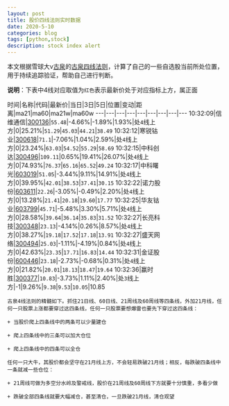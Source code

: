 ```yaml
---
layout: post
title: 股价四线法则实时数据
date: 2020-5-10
categories: blog
tags: [python,stock]
description: stock index alert
---
```



本文根据雪球大v[古泉](https://xueqiu.com/u/7148646888)的[古泉四线法则](https://xueqiu.com/7148646888/130498192)，计算了自己的一些自选股当前所处位置，用于持续追踪验证，帮助自己进行判断。

**说明**：下表中4线对应取值为`红色`表示最新价处于对应指标上方，属正面

时间|名称|代码|最新价|当日|3日|5日|位置|变动|距离|ma21|ma60|ma21w|ma60w
---|---|---|---|---|---|---|---|---
10:32:09|信维通信|[300136](https://xueqiu.com/S/SZ300136)|`55.48`|-4.66%|-1.89%|1.93%|处`4`线上方|0|25.21%|`51.29`|`45.03`|`44.21`|`38.49`
10:32:12|寒锐钴业|[300618](https://xueqiu.com/S/SZ300618)|`71.1`|-7.06%|1.04%|2.59%|处`4`线上方|0|23.24%|`63.03`|`54.52`|`55.29`|`58.69`
10:32:15|中科创达|[300496](https://xueqiu.com/S/SZ300496)|`109.11`|0.65%|19.41%|26.07%|处`4`线上方|0|74.93%|`76.37`|`65.16`|`65.52`|`49.24`
10:32:17|中科曙光|[603019](https://xueqiu.com/S/SH603019)|`51.05`|-3.44%|9.11%|14.91%|处`4`线上方|0|39.95%|`42.01`|`38.53`|`37.41`|`30.15`
10:32:22|诺力股份|[603611](https://xueqiu.com/S/SH603611)|`22.26`|-3.05%|-0.49%|2.20%|处`4`线上方|0|13.28%|`21.41`|`20.18`|`19.60`|`17.77`
10:32:25|华友钴业|[603799](https://xueqiu.com/S/SH603799)|`45.71`|-5.48%|3.30%|5.71%|处`4`线上方|0|28.58%|`39.64`|`36.14`|`35.83`|`31.52`
10:32:27|长亮科技|[300348](https://xueqiu.com/S/SZ300348)|`23.13`|-4.14%|0.26%|8.57%|处`4`线上方|0|38.27%|`19.18`|`17.52`|`17.18`|`13.91`
10:32:27|盛天网络|[300494](https://xueqiu.com/S/SZ300494)|`25.03`|-1.11%|-4.19%|0.84%|处`4`线上方|0|42.63%|`23.35`|`17.71`|`16.83`|`14.44`
10:32:31|金证股份|[600446](https://xueqiu.com/S/SH600446)|`23.18`|-2.73%|-0.68%|0.31%|处`4`线上方|0|21.82%|`20.01`|`18.13`|`18.47`|`19.64`
10:32:36|赢时胜|[300377](https://xueqiu.com/S/SZ300377)|`10.83`|-3.73%|1.11%|2.40%|处`3`线上方|-1|9.26%|`9.38`|`9.53`|`10.05`|10.85

```
古泉4线法则的精髓如下。抓住21日线、60日线、21周线及60周线等四条线，外加21月线，任何一只股票上涨都要穿过这四条线，任何一只股票要想爆雷也要先下穿过这四条线：

+ 当股价爬上四条线中的两条可以少量建仓

+ 爬上四条线中的三条可以加大仓位

+ 爬上四条线中的四条可以全仓

任何一只大牛，其股价都会坚守在21月线上方，不会轻易跌破21月线；相反，每跌破四条线中一条就减一些仓位：

+ 21周线可做为多空分水岭及警戒线，股价在21周线及60周线下方就要十分慎重，多看少做

+ 跌破全部四条线就要大幅减仓，甚至清仓，一旦跌破21月线，清仓观望
```